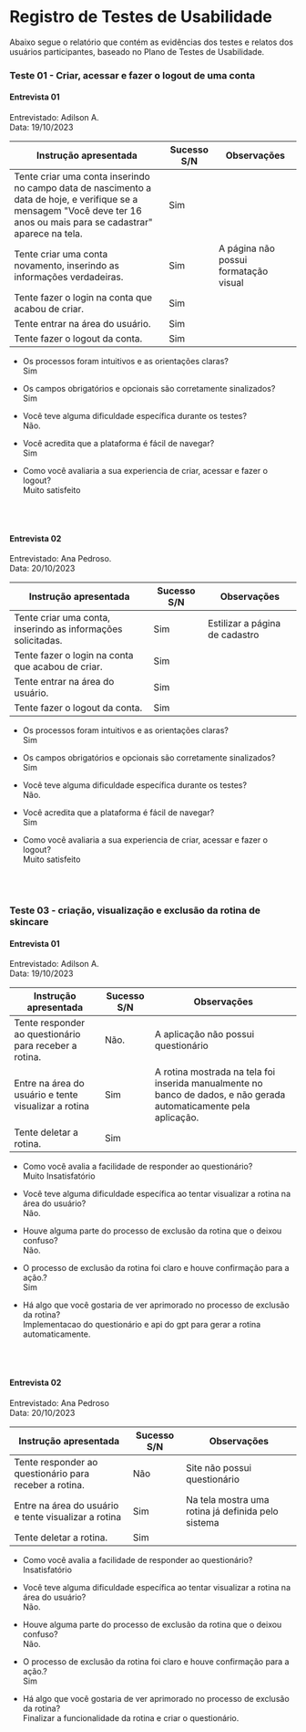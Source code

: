 # Registro de Testes de Usabilidade

Abaixo segue o relatório que contém as evidências dos testes e relatos dos usuários participantes, baseado no Plano de Testes de Usabilidade.

 ### Teste 01 - Criar, acessar e fazer o logout de uma conta
 
 #### Entrevista 01
 Entrevistado: Adilson A.  <br>
 Data: 19/10/2023

Instrução apresentada | Sucesso S/N | Observações
-----------------------|-------------|------------
Tente criar uma conta inserindo no campo data de nascimento a data de hoje, e verifique se a mensagem "Você deve ter 16 anos ou mais para se cadastrar" aparece na tela.| Sim 
Tente criar uma conta novamento, inserindo as informações verdadeiras.| Sim |A página não possui formatação visual
Tente fazer o login na conta que acabou de criar.| Sim |
Tente entrar na área do usuário.| Sim | 
Tente fazer o logout da conta.| Sim | |

- Os processos foram intuitivos e as orientações claras? <br>
Sim

- Os campos obrigatórios e opcionais são corretamente sinalizados? <br>
Sim

- Você teve alguma dificuldade específica durante os testes? <br>
Não.

- Você acredita que a plataforma é fácil de navegar? <br>
  Sim

- Como você avaliaria a sua experiencia de criar, acessar e fazer o logout?  <br>
Muito satisfeito

 <br>  <br>

 ####  Entrevista 02
 Entrevistado: Ana Pedroso.  <br>
 Data: 20/10/2023

Instrução apresentada | Sucesso S/N | Observações
-----------------------|-------------|------------
Tente criar uma conta, inserindo as informações solicitadas.| Sim | Estilizar a página de cadastro
Tente fazer o login na conta que acabou de criar.| Sim |
Tente entrar na área do usuário.| Sim | 
Tente fazer o logout da conta.| Sim | |

- Os processos foram intuitivos e as orientações claras? <br>
Sim

- Os campos obrigatórios e opcionais são corretamente sinalizados? <br>
Sim

- Você teve alguma dificuldade específica durante os testes? <br>
Não.

- Você acredita que a plataforma é fácil de navegar? <br>
  Sim

- Como você avaliaria a sua experiencia de criar, acessar e fazer o logout?  <br>
Muito satisfeito

 <br>  <br>


 ### Teste 03 - criação, visualização e exclusão da rotina de skincare 
 
 ####  Entrevista 01
 Entrevistado: Adilson A. <br>
 Data: 19/10/2023

Instrução apresentada | Sucesso S/N | Observações
-----------------------|-------------|------------
Tente responder ao questionário para receber a rotina.|Não. |A aplicação não possui questionário
Entre na área do usuário e tente visualizar a rotina| Sim | A rotina mostrada na tela foi inserida manualmente no banco de dados, e não gerada automaticamente pela aplicação.
Tente deletar a rotina.| Sim |

- Como você avalia a facilidade de responder ao questionário? <br>
Muito Insatisfatório

- Você teve alguma dificuldade específica ao tentar visualizar a rotina na área do usuário? <br>
Não.

- Houve alguma parte do processo de exclusão da rotina que o deixou confuso? <br>
Não.

- O processo de exclusão da rotina foi claro e houve confirmação para a ação.? <br>
  Sim

- Há algo que você gostaria de ver aprimorado no processo de exclusão da rotina?  <br>
Implementacao do questionário e api do gpt para gerar a rotina automaticamente.

<br>  <br>
 
 
 ####  Entrevista 02
 Entrevistado: Ana Pedroso <br>
 Data: 20/10/2023

Instrução apresentada | Sucesso S/N | Observações
-----------------------|-------------|------------
Tente responder ao questionário para receber a rotina.|Não | Site não possui questionário
Entre na área do usuário e tente visualizar a rotina| Sim | Na tela mostra uma rotina já definida pelo sistema
Tente deletar a rotina.| Sim |

- Como você avalia a facilidade de responder ao questionário? <br>
Insatisfatório

- Você teve alguma dificuldade específica ao tentar visualizar a rotina na área do usuário? <br>
Não.

- Houve alguma parte do processo de exclusão da rotina que o deixou confuso? <br>
Não.

- O processo de exclusão da rotina foi claro e houve confirmação para a ação.? <br>
  Sim

- Há algo que você gostaria de ver aprimorado no processo de exclusão da rotina?  <br>
Finalizar a funcionalidade da rotina e criar o questionário.









